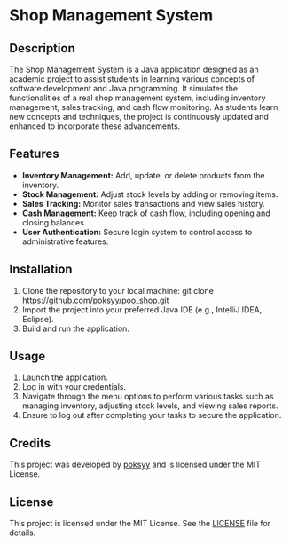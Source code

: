 # Shop Management System

## Description

The Shop Management System is a Java application designed as an academic project to assist students in learning various concepts of software development and Java programming. It simulates the functionalities of a real shop management system, including inventory management, sales tracking, and cash flow monitoring. As students learn new concepts and techniques, the project is continuously updated and enhanced to incorporate these advancements.

## Features

- **Inventory Management:** Add, update, or delete products from the inventory.
- **Stock Management:** Adjust stock levels by adding or removing items.
- **Sales Tracking:** Monitor sales transactions and view sales history.
- **Cash Management:** Keep track of cash flow, including opening and closing balances.
- **User Authentication:** Secure login system to control access to administrative features.

## Installation

1. Clone the repository to your local machine:
git clone https://github.com/poksyy/poo_shop.git
2. Import the project into your preferred Java IDE (e.g., IntelliJ IDEA, Eclipse).
3. Build and run the application.

## Usage

1. Launch the application.
2. Log in with your credentials.
3. Navigate through the menu options to perform various tasks such as managing inventory, adjusting stock levels, and viewing sales reports.
4. Ensure to log out after completing your tasks to secure the application.

## Credits

This project was developed by [poksyy](https://github.com/poksyy) and is licensed under the MIT License.

## License

This project is licensed under the MIT License. See the [LICENSE](LICENSE) file for details.
